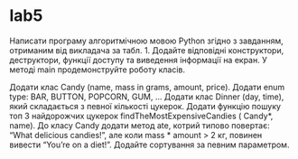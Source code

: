 # lab5
 
Написати програму алгоритмічною мовою Python згідно з завданням, отриманим від викладача за табл. 1. Додайте відповідні конструктори, деструктори, функції доступу та виведення інформації на екран. У методі main продемонструйте роботу класів.

Додати клас Candy (name, mass in grams, amount, price). Додати enum type: BAR, BUTTON, POPCORN, GUM, … Додати клас Dinner (day, time), який складається з певної кількості цукерок. Додати функцію пошуку топ 3 найдорожчих цукерок findTheMostExpensiveCandies ( Candy*, name). До класу Candy додати метод ate, котрий типово повертає: “What delicious candies!”, але коли mass * amount > 2 кг, повинен вивести “You’re on a diet!”. Додайте сортування за певним параметром.

